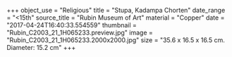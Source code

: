 +++
object_use = "Religious"
title = "Stupa, Kadampa Chorten"
date_range = "<15th"
source_title = "Rubin Museum of Art"
material = "Copper"
date = "2017-04-24T16:40:33.554559"
thumbnail = "Rubin_C2003_21_1H065233.preview.jpg"
image = "Rubin_C2003_21_1H065233.2000x2000.jpg"
size = "35.6 x 16.5 x 16.5 cm.  Diameter:  15.2 cm"
+++
